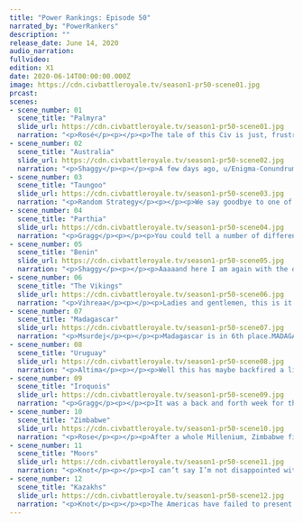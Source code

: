 ```yaml
---
title: "Power Rankings: Episode 50"
narrated_by: "PowerRankers"
description: ""
release_date: June 14, 2020
audio_narration:
fullvideo:
edition: X1
date: 2020-06-14T00:00:00.000Z
image: https://cdn.civbattleroyale.tv/season1-pr50-scene01.jpg
prcast:
scenes:
- scene_number: 01
  scene_title: "Palmyra"
  slide_url: https://cdn.civbattleroyale.tv/season1-pr50-scene01.jpg
  narration: "<p>Rosé</p><p></p><p>The tale of this Civ is just, frustrating and annyoing in my honest opinion. I may be in the minority in this but I NEVER really liked palmyra. They spent the entire game as a Civ that could hypothetically have claimed the world or at least been memorable for trying(I.E. New Zeland) but they just never did anything of true worth. Its not like Palmyra was doomed to fail or anything, at ANY time at all, Palmyra could have taken Nubia, expanded into Beta Israel, hell maybe if they were lucky pushed freaking Maratha before they rose to glory. But no they spent the entire game "building up" for a war that they were never going to declare and by endgame, said war wiped them off the face of the earth. Palmyra has in all honesty, done nothing of too much noterity and definitly not as much as they couldve done, both in and out of endgame.</p>"
- scene_number: 02
  scene_title: "Australia"
  slide_url: https://cdn.civbattleroyale.tv/season1-pr50-scene02.jpg
  narration: "<p>Shaggy</p><p></p><p>A few days ago, u/Enigma-Conundrum messaged me for a bit of help with Australia’s eulogy in the narrated part with the cryptic hint that the way Australia died would be “without spoileroos, fucking hilarious”. I’d call that an apt classification because HOOOOOOOO BOY! Definitely the nuttiest death in Endgame and probably one of the most memorable snipes in the entirety of S1 (sorry Yup’ik). Let’s be honest here, getting coalitioned is not fun. Getting coalitioned by the civ that took most of your continent and the #1 civ in the game is super not fun. Dying to the most defensive civ in the game who hasn’t had major military action outside of their continent the entire game? Now that’s just insulting. Australia had their fun pre-Endgame ebbing and flowing on their continent, but they could only lose so much on the smaller map before collapsing completely. It’s been fun, Hawke, but your time has come. F.</p><p></p>"
- scene_number: 03
  scene_title: "Taungoo"
  slide_url: https://cdn.civbattleroyale.tv/season1-pr50-scene03.jpg
  narration: "<p>Random Strategy</p><p></p><p>We say goodbye to one of the most powerful pre-endgame civs, who were consistently top 5 for the entire second half of the original game. Their rise to power came when the glass cannon Sulu had just fired their one high tech shot at Australia during the Great Australia Gangbang, but didn't have the production required to reload. Taungoo utterly annihilated poor Sulu’s defenceless core, not only taking their capital, but also the lands they had just blitzed from Australia end eliminating them. But they didn't stop there: New Zealand was ascendant, having just backstabbed the anti-Australia coalition, taking not only the Murri's but also Papua's capitals. Taungoo was quick to recognise the new threat and, before the kiwis could rebuild their fleet or organise a defence to their new Papuan lands, attacked. This was again a great success, pushing New Zealand down to a more manageable size as well as opening up the entire Pacific for Taungoo! This great victory promoted them to the position of 3rd Great Power of the Cylinder (after Uruguay and Iroquois). Taungoo later achieved a cross-continental capture, using their base on Hawaii to capture a city in North America off the Apache! The last interesting things that happened pre-endgame were the absolutely brutal citadelling of Nepal, splitting them into 3 pieces and giving Taungoo control of the Himalayas without even declaring war. Many were hoping for a M2 Vietnam/Australia-style showdown with Australia, but Endgame arrived to shake things up a bit. This is where things went wrong. Unfortunately, Taungoo were too slow to settle and Australia ended up grabbing most of the Indonesian land that should have been Taungoo's. Though Taungoo did successfully wage several wars against Australia and did finally end up with the land they should have settled, the delay was fatal. By the time Taungoo was finally back up and running, the Great Powers of the world were too far ahead technologically and militarily. It was Zimbabwe who ended up crushing Taungoo's empire, then later came back for the kill. </p>"
- scene_number: 04
  scene_title: "Parthia"
  slide_url: https://cdn.civbattleroyale.tv/season1-pr50-scene04.jpg
  narration: "<p>Gragg</p><p></p><p>You could tell a number of different narratives about Parthia. Some say they were too lazy, some say too aggressive. Some say they had a bad starting location, others say they floundered a good one. Some say they used the wrong unit compositions, others say ‘yup’. Regardless of what you think about them they will forever be in the final 10. Whether they ‘earned it’ or not remains up for debate but I for one will miss Parthia.</p>"
- scene_number: 05
  scene_title: "Benin"
  slide_url: https://cdn.civbattleroyale.tv/season1-pr50-scene05.jpg
  narration: "<p>Shaggy</p><p></p><p>Aaaaand here I am again with the other side of the best Endgame snipe (so far). This has been Benin’s finest moment in the whole of Endgame (so far). They’ve come (so far) that seeing them go from one of the only remaining non-superpower civs that has more than one city to a ghostball will be disheartening to say the least. I’ve been a fan of Benin for a while now and I will GLADLY celebrate their small victories as few and far between as they may be. Stay strong Ewuare, I’d love to celebrate some more.</p><p></p>"
- scene_number: 06
  scene_title: "The Vikings"
  slide_url: https://cdn.civbattleroyale.tv/season1-pr50-scene06.jpg
  narration: "<p>Vihreaa</p><p></p><p>Ladies and gentlemen, this is it. We are truly reaching the end of the game now. The Vikings are a civilization with just one settlement, so far up north that even the weekly video that allows us to see the entire cylinder misses it. Along with this, they have reached the top 7. Why might you ask, are they ranked higher than other rumps? It’s quite easy; they’re so secluded that no civ has any reason to finish them off. I wouldn’t be surprised if Ragnar survives until we get to world war. </p>"
- scene_number: 07
  scene_title: "Madagascar"
  slide_url: https://cdn.civbattleroyale.tv/season1-pr50-scene07.jpg
  narration: "<p>Msurdej</p><p></p><p>Madagascar is in 6th place.MADAGASCAR. IS IN. SIXTH. PLACE.</p><p>Of all the people who have gotten this far, Madagascar is probably the least qualified. They have done basically nothing this entire game, and have done more to screw things up than any other civ. Now with a fifth city, Madagascar has been gumming up the works with their peacekeepers, waves upon waves of their Pikemen UU having flooded Kazahk lands. It’s virtually impossible for Madagascar to win, but their actions may prevent Ablai Khan from making an army capable of winning the game.</p>"
- scene_number: 08
  scene_title: "Uruguay"
  slide_url: https://cdn.civbattleroyale.tv/season1-pr50-scene08.jpg
  narration: "<p>Altima</p><p></p><p>Well this has maybe backfired a little. While the war between the Iroquois and the Uruguay may not look good for Uruguay at the moment, there are a number of factors that make it a little less lopsided than it looks. Number one, while Hiawatha’s men are individually much stronger than the bulk of Lavalleja’s (although Lav is catching up), Hiawatha actually has just above half the total military force that Lavalleja does. This is despite each of his units counting for more mil score, so he actually is more outnumbered than he looks even with the score discrepancy. Number two, Hiawatha has awful production, barely scraping together 1/3rd of what Lavalleja has. Number three, the Kazahks are still an extreme existential threat for the Iroquois. Combine these things and Lavallega can flip former Venezuelan cities all day and it’ll hurt Hiawatha way more than him. Mind, it’s still not ideal, as Lav really needs to be making progress instead of stagnating given the baby blue sword of Damocles hanging over the world’s head, but hey.</p>"
- scene_number: 09
  scene_title: "Iroquois"
  slide_url: https://cdn.civbattleroyale.tv/season1-pr50-scene09.jpg
  narration: "<p>Gragg</p><p></p><p>It was a back and forth week for the Iroquois. At first it looked like they were going to be eliminated in a Songhai fashion, but then peaced out with the Kazakhs and pushed back against Uruguay. No matter how you look at it though, they’ve lost their superpower status (imo they lost it last episode). If Uruguay doesn’t retake the whole of South America, then the Kazakhs will next time they declare war. Iroquois did do something significant though, They seriously cripple Uruguay, nearly taking them out of the running. </p>"
- scene_number: 10
  scene_title: "Zimbabwe"
  slide_url: https://cdn.civbattleroyale.tv/season1-pr50-scene10.jpg
  narration: "<p>Rose</p><p></p><p>After a whole Millenium, Zimbabwe finally said "hmm lets kill this thing in the sahara" and went for the full conquest of Benin. Obviously there were more things that the Green Menace did this part, eradicating Palmyra (to my pleasure) and Taungoo(not to my pleasure). Not to mention Zimbabwe is one of the only 3 civs that have reached the end of their tech tree, and you have a clear top 3 power ironically enough. This is especially important because at this point in the game, its honestly only the top 3(4?) powers that really matter, with the rest slowly becoming irrelevant or rump states.</p>"
- scene_number: 11
  scene_title: "Moors"
  slide_url: https://cdn.civbattleroyale.tv/season1-pr50-scene11.jpg
  narration: "<p>Knot</p><p></p><p>I can’t say I’m not disappointed with the Moors this part. Here was a chance for them to become the power to rival the Kazakhs. They could have joined the partition of the iroquois. They could have finally ended Benin. They could have even possibly tried to attack the Kazakhs and get a coalition going. Really, the only bad thing for them to do was what they ended up doing. Nothing. Now they look very far away from being able to fight the Kazakhs, and they are one of the last vestiges against them. However, we can’t dwell on the past, what do the Moors do now? They are not out of it quite yet, but they need to work fast. Invading Zimbabwe is an option. They might be able to pull a similar stunt that they pulled on Palmyra with a fast invasion, but the two powers look evenly matched so it could just as easily become a stalemate. The Iroquois are still a possible expansion route, and they could probably take some coastal cities. However, I’m more on board with an invasion of Uruguay. The Moors have an even higher tech advantage on them than the Iroquois does right now, and unlike the Iroquois, they have the production to back it up. If the Kazakhs have a base in the new world, maybe the Moors can get one too.</p>"
- scene_number: 12
  scene_title: "Kazakhs"
  slide_url: https://cdn.civbattleroyale.tv/season1-pr50-scene12.jpg
  narration: "<p>Knot</p><p></p><p>The Americas have failed to present a true challenge to the Kazakhs. Maybe in magical christmas land, Iroquois or Uruguay can stitch together a defense and push the Kazakhs back, but the recent war has not only revealed the inequality between what was formerly the major powers of the new world and the Kazakhs, it’s put the Kazakhs way farther ahead of the field. All eyes are now on the last possible contenders in Africa and Europe to see if they can possibly resist the Kazakhs Horde, or if this war truly pushed the Kazakhs over the edge.</p>"
---
```

